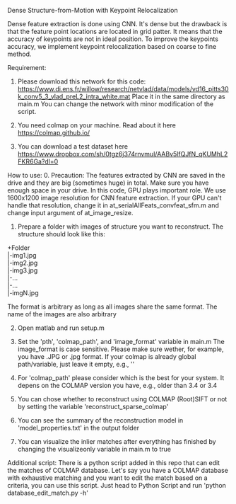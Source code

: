 Dense Structure-from-Motion with Keypoint Relocalization

Dense feature extraction is done using CNN. It's dense but the drawback is that the feature point locations are located in grid patter. It means that the accuracy of keypoints are not in ideal position. To improve the keypoints accuracy, we implement keypoint relocalization based on coarse to fine method.

Requirement:
1. Please download this network for this code: https://www.di.ens.fr/willow/research/netvlad/data/models/vd16_pitts30k_conv5_3_vlad_preL2_intra_white.mat
Place it in the same directory as main.m
You can change the network with minor modification of the script.

2. You need colmap on your machine. Read about it here https://colmap.github.io/

3. You can download a test dataset here https://www.dropbox.com/sh/0tgz6j374rnvmul/AABv5lfQJfN_qKUMhL2FKR6Ga?dl=0

How to use:
0. Precaution: The features extracted by CNN are saved in the drive and they are big (sometimes huge) in total. Make sure you have enough space in your drive.
In this code, GPU plays important role. We use 1600x1200 image resolution for CNN feature extraction. If your GPU can't handle that resolution, change it in at_serialAllFeats_convfeat_sfm.m and change input argument of at_image_resize.

1. Prepare a folder with images of structure you want to reconstruct. The structure should look like this:

+Folder  
|-img1.jpg  
|-img2.jpg  
|-img3.jpg  
|-...  
|-...  
|-imgN.jpg  

The format is arbitrary as long as all images share the same format. The name of the images are also arbitrary

2. Open matlab and run setup.m

3. Set the 'pth', 'colmap_path', and 'image_format' variable in main.m
The image_format is case sensitive. Please make sure wether, for example, you have .JPG or .jpg format.
If your colmap is already global path/variable, just leave it empty, e.g., ''

4. For 'colmap_path' please consider which is the best for your system. It depens on the COLMAP version you have, e.g., older than 3.4 or 3.4

5. You can chose whether to reconstruct using COLMAP (Root)SIFT or not by setting the variable 'reconstruct_sparse_colmap'

7. You can see the summary of the reconstruction model in 'model_properties.txt' in the output folder

8. You can visualize the inlier matches after everything has finished by changing the visualizeonly variable in main.m to true

Additional script:
There is a python script added in this repo that can edit the matches of COLMAP database. Let's say you have a COLMAP database with exhaustive matching and you want to edit the match based on a criteria, you can use this script. 
Just head to Python Script and run
'python database_edit_match.py -h'
